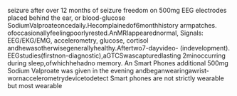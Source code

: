 seizure after over 12 months of seizure freedom on 500mg
EEG electrodes placed behind the ear, or blood-glucose
SodiumValproateoncedaily.Hecomplainedof6monthhistory
armpatches.
ofoccasionallyfeelingpoorlyrested.AnMRIappearednormal,
Signals: EEG/EKG/EMG, accelerometry, glucose, cortisol
andhewasotherwisegenerallyhealthy.Aftertwo7-dayvideo-
(indevelopment).
EEGstudies(firstnon-diagnostic),aGTCSwascapturedlasting
2minoccurring during sleep,ofwhichhehadno memory. An
Smart Phones additional 500mg Sodium Valproate was given in the evening
andbeganwearingawrist-wornaccelerometrydevicetodetect
Smart phones are not strictly wearable but most wearable